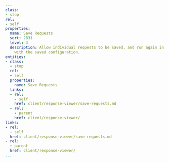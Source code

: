 ```yaml
---
class:
- stop
rel:
- self
properties:
  name: Save Requests
  sort: 2831
  level: 3
  description: Allow individual requests to be saved, and run again in the future
    with the saved configuration.
entities:
- class:
  - stop
  rel:
  - self
  properties:
    name: Save Requests
  links:
  - rel:
    - self
    href: client/response-viewer/save-requests.md
  - rel:
    - parent
    href: client/response-viewer/
links:
- rel:
  - self
  href: client/response-viewer/save-requests.md
- rel:
  - parent
  href: client/response-viewer/
...
```

